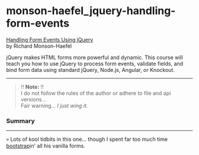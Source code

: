 # monson-haefel_jquery-handling-form-events

[Handling Form Events Using jQuery](https://www.pluralsight.com/courses/jquery-handling-form-events)  
by Richard Monson-Haefel

jQuery makes HTML forms more powerful and dynamic. This course will teach you how to use jQuery to process form events, validate fields, and bind form data using standard jQuery, Node.js, Angular, or Knockout.

___

> :bangbang: **Note:** :bangbang:  
> I do not follow the rules of the author or adhere to file and api versions...  
> Fair warning... _I just wing it._


### Summary
---
:skull: Lots of kool tidbits in this one... though I spent far too much time [bootstrap](https://getbootstrap.com/docs/5.1/getting-started/introduction/)in' all his vanilla forms.